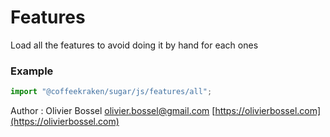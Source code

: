 # Features

Load all the features to avoid doing it by hand for each ones

### Example

```js
import "@coffeekraken/sugar/js/features/all";
```

Author : Olivier Bossel [olivier.bossel@gmail.com](mailto:olivier.bossel@gmail.com) [https://olivierbossel.com](https://olivierbossel.com)
